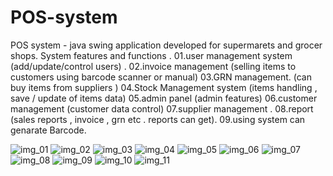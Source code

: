 # POS-system
POS system - java swing application 
developed for supermarets and grocer shops.
System features and functions .
01.user management system (add/update/control users) .
02.invoice management (selling items to customers using barcode scanner or manual)
03.GRN management. (can buy items from suppliers )
04.Stock Management system (items handling , save / update of items data)
05.admin panel (admin features)
06.customer management (customer data control)
07.supplier management .
08.report (sales reports , invoice , grn etc . reports can get).
09.using system can genarate Barcode.


![img_01](https://user-images.githubusercontent.com/118511695/202770339-abcd229d-5e5b-4c83-ae1f-3bd857b1b60a.jpeg)
![img_02](https://user-images.githubusercontent.com/118511695/202770351-46c4169d-a2ce-480c-9c28-6a6ac99ac8e9.jpeg)
![img_03](https://user-images.githubusercontent.com/118511695/202770356-fe1c1229-3df3-4bea-91af-798a01e1f568.jpeg)
![img_04](https://user-images.githubusercontent.com/118511695/202770364-ade08ddb-13c7-4e69-a22f-448ebb1bc14e.jpeg)
![img_05](https://user-images.githubusercontent.com/118511695/202770374-941ae662-9e7a-407b-a82a-62c9a5d999c2.jpeg)
![img_06](https://user-images.githubusercontent.com/118511695/202770378-ba12e44c-6eb5-4c62-abac-5244cfeacfb7.jpeg)
![img_07](https://user-images.githubusercontent.com/118511695/202770381-17f9cb5f-c4c7-4de4-8a98-26c29a499807.jpeg)
![img_08](https://user-images.githubusercontent.com/118511695/202770386-edd448b3-ad58-43c1-8a16-d70c397dbe49.jpeg)
![img_09](https://user-images.githubusercontent.com/118511695/202770391-f84ff1cc-6ba4-4679-8fbe-eec01574f339.jpeg)
![img_10](https://user-images.githubusercontent.com/118511695/202770397-04d04152-2ecf-4a5e-8959-a42bb83bf6dc.jpeg)
![img_11](https://user-images.githubusercontent.com/118511695/202770401-9a1b77e3-48e9-4fcc-a5f3-e3d39d134035.jpeg)
